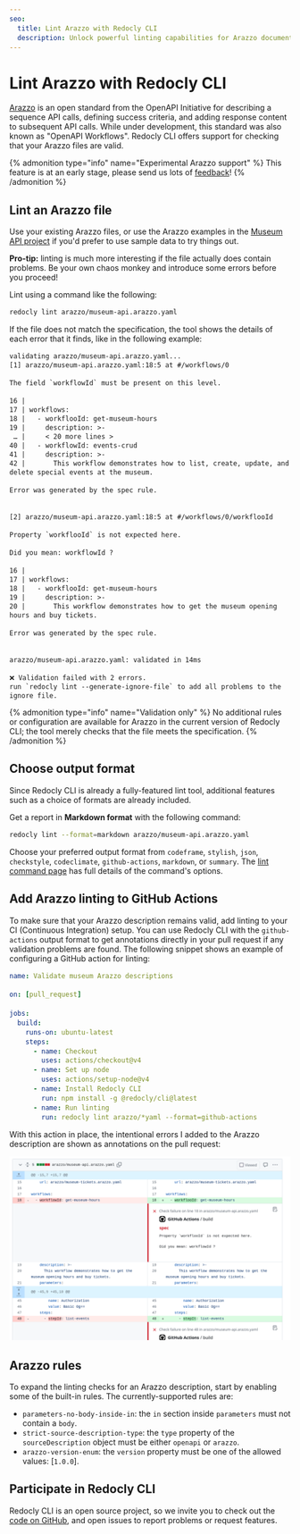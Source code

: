 ```yaml
---
seo:
  title: Lint Arazzo with Redocly CLI
  description: Unlock powerful linting capabilities for Arazzo documents. Use the Redocly CLI to enforce basic validation, configure rules, or even build custom plugins for Arazzo.
---
```


# Lint Arazzo with Redocly CLI

[Arazzo](https://spec.openapis.org/arazzo/latest.html#arazzo-specification) is an open standard from the OpenAPI Initiative for describing a sequence API calls, defining success criteria, and adding response content to subsequent API calls.
While under development, this standard was also known as "OpenAPI Workflows".
Redocly CLI offers support for checking that your Arazzo files are valid.

{% admonition type="info" name="Experimental Arazzo support" %}
This feature is at an early stage, please send us lots of [feedback](https://github.com/redocly/redocly-cli/issues/new)!
{% /admonition %}

## Lint an Arazzo file

Use your existing Arazzo files, or use the Arazzo examples in the [Museum API project](https://github.com/Redocly/museum-openapi-example) if you'd prefer to use sample data to try things out.

**Pro-tip:** linting is much more interesting if the file actually does contain problems.
Be your own chaos monkey and introduce some errors before you proceed!

Lint using a command like the following:

```bash
redocly lint arazzo/museum-api.arazzo.yaml
```

If the file does not match the specification, the tool shows the details of each error that it finds, like in the following example:

```text
validating arazzo/museum-api.arazzo.yaml...
[1] arazzo/museum-api.arazzo.yaml:18:5 at #/workflows/0

The field `workflowId` must be present on this level.

16 |
17 | workflows:
18 |   - workflooId: get-museum-hours
19 |     description: >-
 … |     < 20 more lines >
40 |   - workflowId: events-crud
41 |     description: >-
42 |       This workflow demonstrates how to list, create, update, and delete special events at the museum.

Error was generated by the spec rule.


[2] arazzo/museum-api.arazzo.yaml:18:5 at #/workflows/0/workflooId

Property `workflooId` is not expected here.

Did you mean: workflowId ?

16 |
17 | workflows:
18 |   - workflooId: get-museum-hours
19 |     description: >-
20 |       This workflow demonstrates how to get the museum opening hours and buy tickets.

Error was generated by the spec rule.


arazzo/museum-api.arazzo.yaml: validated in 14ms

❌ Validation failed with 2 errors.
run `redocly lint --generate-ignore-file` to add all problems to the ignore file.
```

{% admonition type="info" name="Validation only" %}
No additional rules or configuration are available for Arazzo in the current version of Redocly CLI; the tool merely checks that the file meets the specification.
{% /admonition %}

## Choose output format

Since Redocly CLI is already a fully-featured lint tool, additional features such as a choice of formats are already included.

Get a report in **Markdown format** with the following command:

```bash
redocly lint --format=markdown arazzo/museum-api.arazzo.yaml
```

Choose your preferred output format from `codeframe`, `stylish`, `json`, `checkstyle`, `codeclimate`, `github-actions`, `markdown`, or `summary`.
The [lint command page](../commands/lint.md) has full details of the command's options.

## Add Arazzo linting to GitHub Actions

To make sure that your Arazzo description remains valid, add linting to your CI (Continuous Integration) setup.
You can use Redocly CLI with the `github-actions` output format to get annotations directly in your pull request if any validation problems are found.
The following snippet shows an example of configuring a GitHub action for linting:

```yaml
name: Validate museum Arazzo descriptions

on: [pull_request]

jobs:
  build:
    runs-on: ubuntu-latest
    steps:
      - name: Checkout
        uses: actions/checkout@v4
      - name: Set up node
        uses: actions/setup-node@v4
      - name: Install Redocly CLI
        run: npm install -g @redocly/cli@latest
      - name: Run linting
        run: redocly lint arazzo/*yaml --format=github-actions
```

With this action in place, the intentional errors I added to the Arazzo description are shown as annotations on the pull request:

![Screenshot of annotation flagging "workfloo" as an unexpected value and suggesting "workflow"](images/museum-arazzo-lint.png)

## Arazzo rules

To expand the linting checks for an Arazzo description, start by enabling
some of the built-in rules. The currently-supported rules are:

- `parameters-no-body-inside-in`: the `in` section inside `parameters` must not contain a `body`.
- `strict-source-description-type`: the `type` property of the `sourceDescription` object must be either `openapi` or `arazzo`.
- `arazzo-version-enum`: the `version` property must be one of the allowed values: [`1.0.0`].

## Participate in Redocly CLI

Redocly CLI is an open source project, so we invite you to check out the [code on GitHub](https://github.com/Redocly/redocly-cli/), and open issues to report problems or request features.
